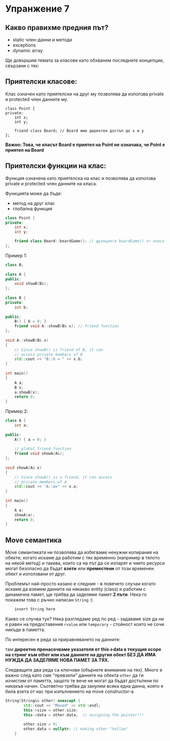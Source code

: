 # Упранжение 7

## Какво правихме предния път?
- static член-данни и методи
- exceptions
- dynamic array


Ще довършим темата за класове като обхванем последните концепции, свързани с тях:

## Приятелски класове:

Клас означен като приятелски на друг му позволява да използва private и protected член данните му.

```
class Point {
private:
    int x;
    int y;

    friend class Board; // Board има директен достъп до x и y
};
```

**Важно: Това, че класът Board е приятел на Point не означава, че Point e приятел на Board**

## Приятелски функции на клас:

Функция означена като приятелска на клас и позволява да използва private и protected член данните на класа.

Функцията може да бъде:
- метод на друг клас
- глобална функция

```c++
class Point {
private:
    int x;
    int y;

    friend class Board::boardGame(); // функцията boardGame() от класа Board има директен достъп до x и y
};
```

Пример 1:
```c++
class B;
 
class A {
public:
    void showB(B&);
};
 
class B {
private:
    int b;
 
public:
    B() { b = 0; }
    friend void A::showB(B& x); // Friend function
};
 
void A::showB(B& x)
{
    // Since showB() is friend of B, it can
    // access private members of B
    std::cout << "B::b = " << x.b;
}
 
int main()
{
    A a;
    B x;
    a.showB(x);
    return 0;
}
```

Пример 2:
```c++
class A {
    int a;
 
public:
    A() { a = 0; }
 
    // global friend function
    friend void showA(A&);
};
 
void showA(A& x)
{
    // Since showA() is a friend, it can access
    // private members of A
    std::cout << "A::a=" << x.a;
}
 
int main()
{
    A a;
    showA(a);
    return 0;
}
```

## Move семантика

Move семантиката ни позволява да избягваме ненужни копирания на обекти, когато искаме да работим с тях временно (например в тялото на някой метод) и такива, които са на път да се изпарят и чиито ресурси могат безопасно да бъдат **взети** или **преместени** от този временен обект и използвани от друг.

Проблемът най-просто казано е следния - в повечето случаи когато искаме да вземем данните на някакво entity (class) и работим с динамична памет, ще трябва да заделяме памет **2 пъти**. Нека го покажем това с ръчно написан `String` :)

```c++
    insert String here
```

Какво се случва тук? Нека разгледаме ред по ред - задаваме size да ни е равен на предоставения `rvalue` или `temporary` - стойност която не сочи никъде в паметта.

По интересен е реда за приравняването на данните:

там **директно пренасочваме указателя от this->data в текущия scope на стринг към other или към данните на другия обект БЕЗ ДА ИМА НУЖДА ДА ЗАДЕЛЯМЕ НОВА ПАМЕТ ЗА ТЯХ.**

Следващите два реда са ключови (обърнете внимание на тях). Много е важно след като сме "превзели" данните на обекта `other` да ги изчистим от паметта, защото те вече не могат да бъдат достъпени по никакъв начин. Съответно трябва да занулим всяка една данна, която е била взета от нас при изпълнението на move constructor-а

```c++
String(String&& other) noexcept {
        std::cout << "Moved" << std::endl;
        this->size = other.size;
        this->data = other.data;  // assigning the pointer!!!
    
        other.size = 0;
        other.data = nullptr; // making other "hollow"
    }
```
